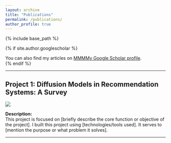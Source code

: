 ```yaml
---
layout: archive
title: "Publications"
permalink: /publications/
author_profile: true
---
```


{% include base_path %}

{% if site.author.googlescholar %}
  <div class="wordwrap">You can also find my articles on <a href="{{site.author.googlescholar}}">MMMMy Google Scholar profile</a>.</div>
{% endif %}

---

## Project 1: **Diffusion Models in Recommendation Systems: A Survey**
![](../images/publications/taxonomy.jpg)

**Description:**  
This project is focused on [briefly describe the core function or objective of the project]. I built this project using [technologies/tools used]. It serves to [mention the purpose or what problem it solves].

---


